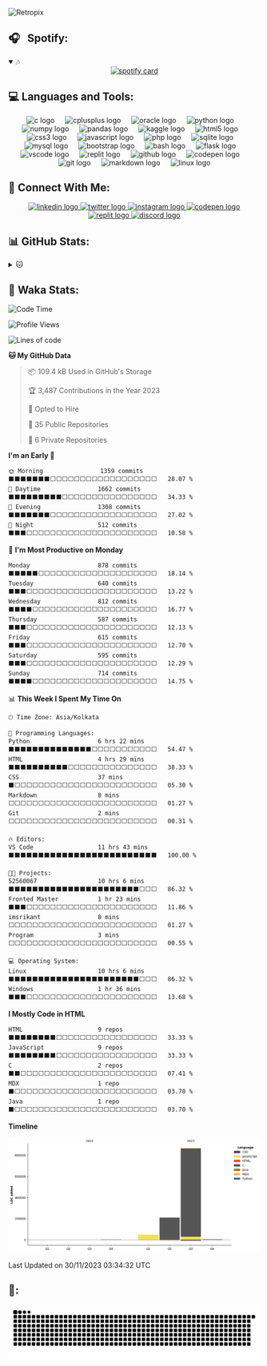 <p>
    
![Retropix](https://github.com/imsrikant/imsrikant/assets/52560067/eb97bfe4-2c63-4f9a-8b1f-d035cfbb6728)   

</p>

## :headphones:&nbsp;&nbsp; Spotify:
<details open>
    <summary>🎶</summary>
<div align="center">
  <a href="https://open.spotify.com/user/zbbwgd5b5xqg388spshqfy1er"target+"_blank"><img width="320" height="445" src="https://spotify-github-profile.vercel.app/api/view.svg?uid=zbbwgd5b5xqg388spshqfy1er&cover_image=true&theme=default&show_offline=false&background_color=121222&interchange=true&bar_color_cover=true" alt="spotify card"></a>
</div>
</details>
 
 
## :computer: Languages and Tools:
<div align="center">
  <img src="https://cdn.jsdelivr.net/gh/devicons/devicon/icons/c/c-original.svg" height="39" alt="c logo"  />
  <img width="13" />
  <img src="https://cdn.jsdelivr.net/gh/devicons/devicon/icons/cplusplus/cplusplus-original.svg" height="39" alt="cplusplus logo"  />
  <img width="13" />
  <img src="https://cdn.simpleicons.org/oracle/F80000" height="39" alt="oracle logo"  />
  <img width="13" />
  <img src="https://cdn.jsdelivr.net/gh/devicons/devicon/icons/python/python-original.svg" height="39" alt="python logo"  />
  <img width="13" />
  <img src="https://cdn.jsdelivr.net/gh/devicons/devicon/icons/numpy/numpy-original.svg" height="39" alt="numpy logo"  />
  <img width="13" />
  <img src="https://cdn.jsdelivr.net/gh/devicons/devicon/icons/pandas/pandas-original.svg" height="39" alt="pandas logo"  />
  <img width="13" />
  <img src="https://cdn.jsdelivr.net/gh/devicons/devicon/icons/kaggle/kaggle-original.svg" height="39" alt="kaggle logo"  />
  <img width="13" />
  <img src="https://cdn.jsdelivr.net/gh/devicons/devicon/icons/html5/html5-original.svg" height="39" alt="html5 logo"  />
  <img width="13" />
  <img src="https://cdn.jsdelivr.net/gh/devicons/devicon/icons/css3/css3-original.svg" height="39" alt="css3 logo"  />
  <img width="13" />
  <img src="https://cdn.jsdelivr.net/gh/devicons/devicon/icons/javascript/javascript-original.svg" height="39" alt="javascript logo"  />
  <img width="13" />
  <img src="https://cdn.jsdelivr.net/gh/devicons/devicon/icons/php/php-original.svg" height="39" alt="php logo"  />
  <img width="13" />
  <img src="https://cdn.jsdelivr.net/gh/devicons/devicon/icons/sqlite/sqlite-original.svg" height="39" alt="sqlite logo"  />
  <img width="13" />
  <img src="https://cdn.jsdelivr.net/gh/devicons/devicon/icons/mysql/mysql-original.svg" height="39" alt="mysql logo"  />
  <img width="13" />
  <img src="https://cdn.jsdelivr.net/gh/devicons/devicon/icons/bootstrap/bootstrap-original.svg" height="39" alt="bootstrap logo"  />
  <img width="13" />
  <img src="https://cdn.jsdelivr.net/gh/devicons/devicon/icons/bash/bash-original.svg" height="39" alt="bash logo"  />
  <img width="13" />
  <img src="https://cdn.jsdelivr.net/gh/devicons/devicon/icons/flask/flask-original.svg" height="39" alt="flask logo"  />
  <img width="13" />
  <img src="https://cdn.jsdelivr.net/gh/devicons/devicon/icons/vscode/vscode-original.svg" height="39" alt="vscode logo"  />
  <img width="13" />
  <img src="https://skillicons.dev/icons?i=replit" height="39" alt="replit logo"  />
  <img width="13" />
  <img src="https://skillicons.dev/icons?i=github" height="39" alt="github logo"  />
  <img width="13" />
  <img src="https://cdn.jsdelivr.net/gh/devicons/devicon/icons/codepen/codepen-plain.svg" height="39" alt="codepen logo"  />
  <img width="13" />
  <img src="https://cdn.jsdelivr.net/gh/devicons/devicon/icons/git/git-original.svg" height="39" alt="git logo"  />
  <img width="13" />
  <img src="https://skillicons.dev/icons?i=md" height="39" alt="markdown logo"  />
  <img width="13" />
  <img src="https://cdn.jsdelivr.net/gh/devicons/devicon/icons/linux/linux-original.svg" height="39" alt="linux logo"  />
</div>


## :handshake: Connect With Me:

<div align="center">
  <a href="https://www.linkedin.com/in/imsrikant" target="_blank">
    <img src="https://cdn.jsdelivr.net/gh/devicons/devicon/icons/linkedin/linkedin-original.svg" width="52" height="40" alt="linkedin logo"  />
  </a>
  <a href="https://twitter.com/xero0kun" target="_blank">
    <img src="https://cdn.simpleicons.org/twitter/1DA1F2" width="52" height="40" alt="twitter logo"  />
  </a>
  <a href="https://www.instagram.com/xero0kun/" target="_blank">
    <img src="https://skillicons.dev/icons?i=instagram" width="52" height="40" alt="instagram logo"  />
  </a>
  <a href="https://codepen.io/imsrikant" target="_blank">
    <img src="https://cdn.jsdelivr.net/gh/devicons/devicon/icons/codepen/codepen-plain.svg" width="52" height="40" alt="codepen logo"  />
  </a>
  <a href="https://replit.com/@imsrikant" target="_blank">
   <img src="https://skillicons.dev/icons?i=replit" width="52" height="40" alt="replit logo"  />
   </a>
     <a href="https://discordapp.com/users/958730116836507718" target="_blank">
    <img src="https://cdn.simpleicons.org/discord/5865F2" width="52" height="40" alt="discord logo"  />
  </a>
   
</div>

## 📊 GitHub Stats:

 <details>
    <summary>🐱</summary>
    <table align="center">
  <tr>
    <td>
      <img src="https://github-readme-stats.vercel.app/api?username=imsrikant&theme=radical&hide_border=false&include_all_commits=false&count_private=true&border_radius=20&rank_icon=github&show_icons=true" alt="Github-Stats">
    </td>
    <td>
      <img src="https://github-readme-streak-stats.herokuapp.com/?user=imsrikant&theme=radical&hide_border=false&border_radius=20&card_width=500" alt="Github streak Stats">
    </td>
  </tr>
  <tr>
    <td colspan=2 align=center>
      <img src="https://github-readme-stats.vercel.app/api/top-langs/?username=imsrikant&theme=radical&hide_border=false&include_all_commits=true&count_private=false&layout=compact&border_radius=20" alt="language card">
    </td>
  </tr>
  <tr>
      <td colspan=2>
        <img style="border-radius:20px;" width=1024  src="https://github-readme-activity-graph.vercel.app/graph?username=imsrikant&bg_color=141321&color=a9fef7&point=f8d847&line=fe428e&area=true" alt="activity graph">
      </td>
  </tr>

</table>
</details>


## 🚨 Waka Stats:

<!--START_SECTION:waka-->
![Code Time](http://img.shields.io/badge/Code%20Time-169%20hrs%2058%20mins-blue)

![Profile Views](http://img.shields.io/badge/Profile%20Views-255-blue)

![Lines of code](https://img.shields.io/badge/From%20Hello%20World%20I%27ve%20Written-1.1%20million%20lines%20of%20code-blue)

**🐱 My GitHub Data** 

> 📦 109.4 kB Used in GitHub's Storage 
 > 
> 🏆 3,487 Contributions in the Year 2023
 > 
> 💼 Opted to Hire
 > 
> 📜 35 Public Repositories 
 > 
> 🔑 6 Private Repositories 
 > 
**I'm an Early 🐤** 

```text
🌞 Morning                1359 commits        ⬛⬛⬛⬛⬛⬛⬛⬜⬜⬜⬜⬜⬜⬜⬜⬜⬜⬜⬜⬜⬜⬜⬜⬜⬜   28.07 % 
🌆 Daytime                1662 commits        ⬛⬛⬛⬛⬛⬛⬛⬛⬛⬜⬜⬜⬜⬜⬜⬜⬜⬜⬜⬜⬜⬜⬜⬜⬜   34.33 % 
🌃 Evening                1308 commits        ⬛⬛⬛⬛⬛⬛⬛⬜⬜⬜⬜⬜⬜⬜⬜⬜⬜⬜⬜⬜⬜⬜⬜⬜⬜   27.02 % 
🌙 Night                  512 commits         ⬛⬛⬛⬜⬜⬜⬜⬜⬜⬜⬜⬜⬜⬜⬜⬜⬜⬜⬜⬜⬜⬜⬜⬜⬜   10.58 % 
```
📅 **I'm Most Productive on Monday** 

```text
Monday                   878 commits         ⬛⬛⬛⬛⬛⬜⬜⬜⬜⬜⬜⬜⬜⬜⬜⬜⬜⬜⬜⬜⬜⬜⬜⬜⬜   18.14 % 
Tuesday                  640 commits         ⬛⬛⬛⬜⬜⬜⬜⬜⬜⬜⬜⬜⬜⬜⬜⬜⬜⬜⬜⬜⬜⬜⬜⬜⬜   13.22 % 
Wednesday                812 commits         ⬛⬛⬛⬛⬜⬜⬜⬜⬜⬜⬜⬜⬜⬜⬜⬜⬜⬜⬜⬜⬜⬜⬜⬜⬜   16.77 % 
Thursday                 587 commits         ⬛⬛⬛⬜⬜⬜⬜⬜⬜⬜⬜⬜⬜⬜⬜⬜⬜⬜⬜⬜⬜⬜⬜⬜⬜   12.13 % 
Friday                   615 commits         ⬛⬛⬛⬜⬜⬜⬜⬜⬜⬜⬜⬜⬜⬜⬜⬜⬜⬜⬜⬜⬜⬜⬜⬜⬜   12.70 % 
Saturday                 595 commits         ⬛⬛⬛⬜⬜⬜⬜⬜⬜⬜⬜⬜⬜⬜⬜⬜⬜⬜⬜⬜⬜⬜⬜⬜⬜   12.29 % 
Sunday                   714 commits         ⬛⬛⬛⬛⬜⬜⬜⬜⬜⬜⬜⬜⬜⬜⬜⬜⬜⬜⬜⬜⬜⬜⬜⬜⬜   14.75 % 
```


📊 **This Week I Spent My Time On** 

```text
🕑︎ Time Zone: Asia/Kolkata

💬 Programming Languages: 
Python                   6 hrs 22 mins       ⬛⬛⬛⬛⬛⬛⬛⬛⬛⬛⬛⬛⬛⬛⬜⬜⬜⬜⬜⬜⬜⬜⬜⬜⬜   54.47 % 
HTML                     4 hrs 29 mins       ⬛⬛⬛⬛⬛⬛⬛⬛⬛⬛⬜⬜⬜⬜⬜⬜⬜⬜⬜⬜⬜⬜⬜⬜⬜   38.33 % 
CSS                      37 mins             ⬛⬜⬜⬜⬜⬜⬜⬜⬜⬜⬜⬜⬜⬜⬜⬜⬜⬜⬜⬜⬜⬜⬜⬜⬜   05.30 % 
Markdown                 8 mins              ⬜⬜⬜⬜⬜⬜⬜⬜⬜⬜⬜⬜⬜⬜⬜⬜⬜⬜⬜⬜⬜⬜⬜⬜⬜   01.27 % 
Git                      2 mins              ⬜⬜⬜⬜⬜⬜⬜⬜⬜⬜⬜⬜⬜⬜⬜⬜⬜⬜⬜⬜⬜⬜⬜⬜⬜   00.31 % 

🔥 Editors: 
VS Code                  11 hrs 43 mins      ⬛⬛⬛⬛⬛⬛⬛⬛⬛⬛⬛⬛⬛⬛⬛⬛⬛⬛⬛⬛⬛⬛⬛⬛⬛   100.00 % 

🐱‍💻 Projects: 
52560067                 10 hrs 6 mins       ⬛⬛⬛⬛⬛⬛⬛⬛⬛⬛⬛⬛⬛⬛⬛⬛⬛⬛⬛⬛⬛⬛⬜⬜⬜   86.32 % 
Fronted Master           1 hr 23 mins        ⬛⬛⬛⬜⬜⬜⬜⬜⬜⬜⬜⬜⬜⬜⬜⬜⬜⬜⬜⬜⬜⬜⬜⬜⬜   11.86 % 
imsrikant                8 mins              ⬜⬜⬜⬜⬜⬜⬜⬜⬜⬜⬜⬜⬜⬜⬜⬜⬜⬜⬜⬜⬜⬜⬜⬜⬜   01.27 % 
Program                  3 mins              ⬜⬜⬜⬜⬜⬜⬜⬜⬜⬜⬜⬜⬜⬜⬜⬜⬜⬜⬜⬜⬜⬜⬜⬜⬜   00.55 % 

💻 Operating System: 
Linux                    10 hrs 6 mins       ⬛⬛⬛⬛⬛⬛⬛⬛⬛⬛⬛⬛⬛⬛⬛⬛⬛⬛⬛⬛⬛⬛⬜⬜⬜   86.32 % 
Windows                  1 hr 36 mins        ⬛⬛⬛⬜⬜⬜⬜⬜⬜⬜⬜⬜⬜⬜⬜⬜⬜⬜⬜⬜⬜⬜⬜⬜⬜   13.68 % 
```

**I Mostly Code in HTML** 

```text
HTML                     9 repos             ⬛⬛⬛⬛⬛⬛⬛⬛⬜⬜⬜⬜⬜⬜⬜⬜⬜⬜⬜⬜⬜⬜⬜⬜⬜   33.33 % 
JavaScript               9 repos             ⬛⬛⬛⬛⬛⬛⬛⬛⬜⬜⬜⬜⬜⬜⬜⬜⬜⬜⬜⬜⬜⬜⬜⬜⬜   33.33 % 
C                        2 repos             ⬛⬛⬜⬜⬜⬜⬜⬜⬜⬜⬜⬜⬜⬜⬜⬜⬜⬜⬜⬜⬜⬜⬜⬜⬜   07.41 % 
MDX                      1 repo              ⬛⬜⬜⬜⬜⬜⬜⬜⬜⬜⬜⬜⬜⬜⬜⬜⬜⬜⬜⬜⬜⬜⬜⬜⬜   03.70 % 
Java                     1 repo              ⬛⬜⬜⬜⬜⬜⬜⬜⬜⬜⬜⬜⬜⬜⬜⬜⬜⬜⬜⬜⬜⬜⬜⬜⬜   03.70 % 
```



**Timeline**

![Lines of Code chart](https://raw.githubusercontent.com/imsrikant/imsrikant/main/assets/bar_graph.png)


 Last Updated on 30/11/2023 03:34:32 UTC
<!--END_SECTION:waka-->

## :snake::
<div align="center">
<picture>
  <img align="center" alt="github-snake" src="https://raw.githubusercontent.com/imsrikant/imsrikant/output/github-contribution-grid-snake-dark.svg" />
</picture>
</div>
<!--
**imsrikant/imsrikant** is a ✨ _special_ ✨ repository because its `README.md` (this file) appears on your GitHub profile.

Here are some ideas to get you started:

- 🔭 I’m currently working on ...
- 🌱 I’m currently learning ...
- 👯 I’m looking to collaborate on ...
- 🤔 I’m looking for help with ...
- 💬 Ask me about ...
- 📫 How to reach me: ...
- 😄 Pronouns: ...
- ⚡ Fun fact: ...
-->
